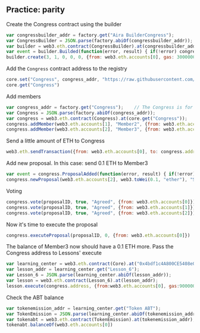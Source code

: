 ## Practice: parity

Create the Congress contract using the builder

```js
var congressbuilder_addr = factory.get("Aira BuilderCongress");
var CongressBuilder = JSON.parse(factory.abiOf(congressbuilder_addr));
var builder = web3.eth.contract(CongressBuilder).at(congressbuilder_addr);
var event = builder.Builded(function(error, result) { if(!error) congress_addr = result.args.instance; else console.log(error); });
builder.create(3, 1, 0, 0, 0, {from: web3.eth.accounts[0], gas: 3000000, value: builder.buildingCostWei()})
```

Add the `Congress` contract address to the registry

```js
core.set("Congress", congress_addr, "https://raw.githubusercontent.com/airalab/core/master/contracts/foundation/Congress.sol", true, {from:web3.eth.accounts[0], gas:300000})
core.get("Congress")
```

Add members

```js
var congress_addr = factory.get("Congress");    // The Congress is for test purpose only
var Congress = JSON.parse(factory.abiOf(congress_addr));
var congress = web3.eth.contract(Congress).at(core.get("Congress"));
congress.addMember(web3.eth.accounts[1], "Member2", {from: web3.eth.accounts[0], gas: 300000});
congress.addMember(web3.eth.accounts[2], "Member3", {from: web3.eth.accounts[0], gas: 300000});
```

Send a little amount of ETH to Congress

```js
web3.eth.sendTransaction({from: web3.eth.accounts[0], to: congress.address, value: web3.toWei(0.2, "ether")});
```

Add new proposal. In this case: send 0.1 ETH to Member3

```js
var event = congress.ProposalAdded(function(error, result) { if(!error) proposalID = result.args.proposal; else console.log(error); });
congress.newProposal(web3.eth.accounts[2], web3.toWei(0.1, "ether"), "Salary", 0, {from:web3.eth.accounts[0]});
```

Voting

```js
congress.vote(proposalID, true, "Agreed", {from: web3.eth.accounts[0]})
congress.vote(proposalID, true, "Agreed", {from: web3.eth.accounts[1]})
congress.vote(proposalID, true, "Agreed", {from: web3.eth.accounts[2]})
```

Now it's time to execute the proposal

```js
congress.executeProposal(proposalID, 0, {from: web3.eth.accounts[0]})
```

The balance of Member3 now should have a 0.1 ETH more. Pass the Congress address to Lessons' execute

```js
var learning_center = web3.eth.contract(Core).at("0x4bdf1c4A800CE5408e0D95F52787C6924e07F5A3");
var lesson_addr = learning_center.get("Lesson_6");
var Lesson_6 = JSON.parse(learning_center.abiOf(lesson_addr));
var lesson = web3.eth.contract(Lesson_6).at(lesson_addr);
lesson.execute(congress.address, {from:web3.eth.accounts[0], gas:900000})
```

Check the ABT balance

```js
var tokenemission_addr = learning_center.get("Token ABT");
var TokenEmission = JSON.parse(learning_center.abiOf(tokenemission_addr));
var tokenabt = web3.eth.contract(TokenEmission).at(tokenemission_addr);
tokenabt.balanceOf(web3.eth.accounts[0])
```
